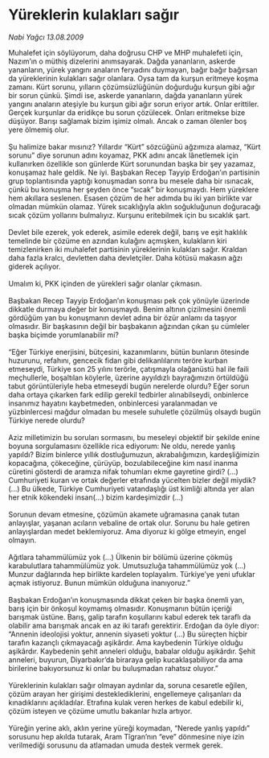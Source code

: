 # Yüreklerin kulakları sağır

*Nabi Yağcı 13.08.2009*

<div class="taraf_structure_2col_1zq">
<div class="margen_n">



 <p>Muhalefet için söylüyorum, daha doğrusu CHP ve MHP muhalefeti için, Nazım’ın o müthiş dizelerini anımsayarak. Dağda yananların, askerde yananların, yürek yangını anaların feryadını duymayan, bağır bağır bağırsan da yüreklerinin kulakları sağır olanlara. Oysa tam da kurşun eritmeye koşma zamanı. Kürt sorunu, yılların çözümsüzlüğünün doğurduğu kurşun gibi ağır bir sorun çünkü. Şimdi ise, askerde yananların, dağda yananların yürek yangını anaların ateşiyle bu kurşun gibi ağır sorun eriyor artık. Onlar erittiler. Gerçek kurşunlar da eridikçe bu sorun çözülecek. Onları eritmekse bize düşüyor. Barışı sağlamak bizim işimiz olmalı. Ancak o zaman ölenler boş yere ölmemiş olur. <br/><br/>Şu halimize bakar mısınız? Yıllardır “Kürt” sözcüğünü ağzımıza alamaz, “Kürt sorunu” diye sorunun adını koyamaz, PKK adını ancak lânetlemek için kullanırken özellikle son günlerde Kürt sorunundan başka bir şey yazamaz, konuşamaz hale geldik. Ne iyi. Başbakan Recep Tayyip Erdoğan’ın partisinin grup toplantısında yaptığı konuşmadan sonra bu mesele daha bir ısınacak, çünkü bu konuşma her şeyden önce “sıcak” bir konuşmaydı. Hem yüreklere hem akıllara seslenen. Esasen çözüm de her adımda bu iki yan birlikte var olmadan mümkün olamaz. Yürek sıcaklığıyla aklın soğukluğunun doğuracağı sıcak çözüm yollarını bulmalıyız. Kurşunu eritebilmek için bu sıcaklık şart. <br/><br/>Devlet bile ezerek, yok ederek, asimile ederek değil, barış ve eşit haklılık temelinde bir çözüme en azından kulağını açmışken, kulakların kiri temizlenirken iki muhalefet partisinin yüreklerinin kulakları sağır. Kraldan daha fazla kralcı, devletten daha devletçiler. Daha kötüsü makasın ağzı giderek açılıyor. <br/><br/>Umalım ki, PKK içinden de yürekleri sağır olanlar çıkmasın. <br/><br/>Başbakan Recep Tayyip Erdoğan’ın konuşması pek çok yönüyle üzerinde dikkatle durmaya değer bir konuşmaydı. Benim altının çizilmesini önemli gördüğüm yan bu konuşmanın devlet adına bir özür anlamı da taşıyor olmasıdır. Bir başkasının değil bir başbakanın ağzından çıkan şu cümleler başka biçimde yorumlanabilir mi? <br/><br/>“Eğer Türkiye enerjisini, bütçesini, kazanımlarını, bütün bunların ötesinde huzurunu, refahını, gencecik fidan gibi delikanlılarını teröre kurban etmeseydi, Türkiye son 25 yılını terörle, çatışmayla olağanüstü hal ile faili meçhullerle, boşaltılan köylerle, üzerine ayyıldızlı bayrağımızın örtüldüğü tabut görüntüleriyle heba etmeseydi bugün nerelerde olurdu? Eğer sorun daha ortaya çıkarken fark edilip gerekil tedbirler alınabilseydi, onbinlerce insanımız hayatını kaybetmeden, onbinlercesi yaralanmadan ve yüzbinlercesi mağdur olmadan bu mesele suhuletle çözülmüş olsaydı bugün Türkiye nerede olurdu? <br/><br/>Aziz milletimizin bu soruları sormasını, bu meseleyi objektif bir şekilde enine boyuna sorgulamasını özellikle rica ediyorum: Ne oldu, nerede yanlış yapıldı? Bizim binlerce yıllık dostluğumuzun, akrabalığımızın, kardeşliğimizin kopacağına, çökeceğine, çürüyüp, bozulabileceğine kim nasıl inanma cüretini gösterdi de aramıza nifak tohumları ekme gayretine girdi? (...) Cumhuriyeti kuran ve ortak değerler etrafında yücelten bizler değil miydik? (...) Bu ülkede, Türkiye Cumhuriyeti vatandaşlığı üst kimliği altında yer alan her etnik kökendeki insan(...) bizim kardeşimizdir (...) <br/><br/>Sorunun devam etmesine, çözümün akamete uğramasına çanak tutan anlayışlar, yaşanan acıların vebaline de ortak olur. Sorunu bu hale getiren anlayışlardan medet beklemiyoruz. Ama diyoruz ki gölge etmeyin, engel olmayın. <br/><br/>Ağıtlara tahammülümüz yok (...) Ülkenin bir bölümü üzerine çökmüş karabulutlara tahammülümüz yok. Umutsuzluğa tahammülümüz yok (...) Munzur dağlarında hep birlikte kardelen toplayalım. Türkiye’ye yeni ufuklar açmak istiyoruz. Bunun mümkün olduğuna inanıyoruz.” <br/><br/>Başbakan Erdoğan’ın konuşmasında dikkat çeken bir başka önemli yan, barış için bir önkoşul koymamış olmasıdır. Konuşmanın bütün içeriği barışmak üstüne. Barış, galip tarafın koşullarını kabul ederek tek taraflı da olabilir ama barışmak ancak en az iki tarafı gerektirir. Erdoğan da öyle diyor: “Annenin ideolojisi yoktur, annenin siyaseti yoktur (...) Bu süreçten hiçbir tarafın kazançlı çıkmayacağı aşikârdır. Ama kaybedenin Türkiye olduğu aşikârdır. Kaybedenin şehit anneleri olduğu, babalar olduğu aşikârdır. Şehit anneleri, buyurun, Diyarbakır’da biraraya gelip kucaklaşabiliyor da ama birilerine bakıyorsunuz ki onlar bu buluşmadan rahatsız oluyor.” <br/><br/>Yüreklerinin kulakları sağır olmayan aydınlar da, soruna cesaretle eğilen, çözüm arayan her girişimi desteklediklerini, engellemeye çalışanları da kınadıklarını açıkladılar. Etrafına kulak veren herkes de kabul edebilir ki, çözüm isteyen ve çözüme umutlu bakanlar hızla artıyor. <br/><br/>Yüreğin yerine aklı, aklın yerine yüreği koymadan, “Nerede yanlış yapıldı” sorusunu hep akılda tutarak, Aram Tîgran’nın “eve” dönmesine niye izin verilmediği sorusunu da atlamadan umuda destek vermek gerek.</p>
<br/>
<br/>
<br/>



<br/>


<div id="taraf_not">
</div>

</div>


</div>
